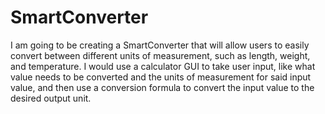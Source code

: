 # SmartConverter
I am going to be creating a SmartConverter that will allow users to easily convert between different units of measurement, such as length, weight, and temperature. 
I would use a calculator GUI to take user input, like what value needs to be converted and the units of measurement for said input value, and then use a conversion formula to convert the input value to the desired output unit.
